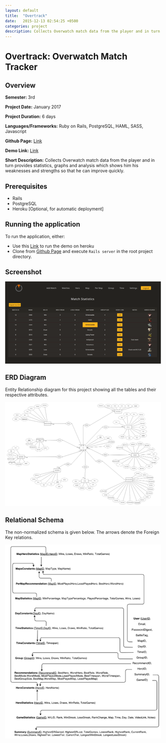 ```yaml
---
layout: default
title:  "Overtrack"
date:   2015-12-13 02:54:25 +0500
categories: project
description: Collects Overwatch match data from the player and in turn provides statistics, graphs and analysis which shows him his weaknesses and strengths so that he can improve quickly. If a player wanted to gather information from data from existing solution, he had to add data into an excel sheet and draw results from there, which is an old and hectic process.
---
```

# **Overtrack: Overwatch Match Tracker**
## **Overview**
**Semester:** 3rd

**Project Date:** January 2017

**Project Duration:** 6 days

**Languages/Frameworks:** Ruby on Rails, PostgreSQL, HAML, SASS, Javascript

**Github Page:** [Link](https://github.com/haseebs/OverTrack)

**Demo Link:** [Link](https://overtracker.herokuapp.com/)

**Short Description:** Collects Overwatch match data from the player and in turn provides statistics, graphs and analysis which shows him his weaknesses and strengths so that he can improve quickly.

## **Prerequisites**
* Rails
* PostgreSQL
* Heroku [Optional, for automatic deployment]

## **Running the application**
To run the application, either:
* Use this [Link](https://overtracker.herokuapp.com/) to run the demo on heroku
* Clone from [Github Page](https://github.com/haseebs/OverTrack) and execute `Rails server` in the root project directory.

## **Screenshot**
![Matches Page](/assets/media/overtrack/matches.png)

## **ERD Diagram**
Entity Relationship diagram for this project showing all the tables and their respective attributes.

![ERD Diagram](/assets/media/overtrack/erd.png)

## **Relational Schema**
The non-normalized schema is given below. The arrows denote the Foreign Key relations.

![Schema](/assets/media/overtrack/schema.png)
  